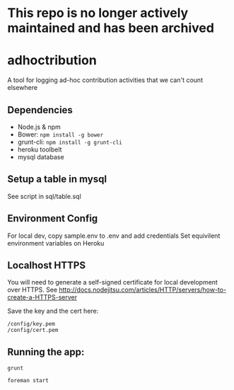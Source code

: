 # This repo is no longer actively maintained and has been archived 

adhoctribution
==============

A tool for logging ad-hoc contribution activities that we can't count elsewhere

## Dependencies

* Node.js & npm
* Bower: `npm install -g bower`
* grunt-cli: `npm install -g grunt-cli`
* heroku toolbelt
* mysql database

## Setup a table in mysql
See script in sql/table.sql

## Environment Config

For local dev, copy sample.env to .env and add credentials
Set equivilent environment variables on Heroku

## Localhost HTTPS

You will need to generate a self-signed certificate for local development over HTTPS. See http://docs.nodejitsu.com/articles/HTTP/servers/how-to-create-a-HTTPS-server

Save the key and the cert here:

```
/config/key.pem
/config/cert.pem
```

## Running the app:

```
grunt
```
```
foreman start
```
